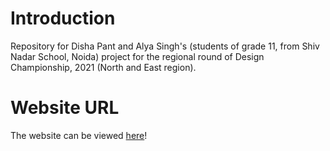 # Introduction

Repository for Disha Pant and Alya Singh's (students of grade 11, from Shiv Nadar School, Noida) project for the regional round of Design Championship, 2021 (North and East region).  

# Website URL
The website can be viewed [here](https://dishap22.github.io/design-championship-2021/)!
